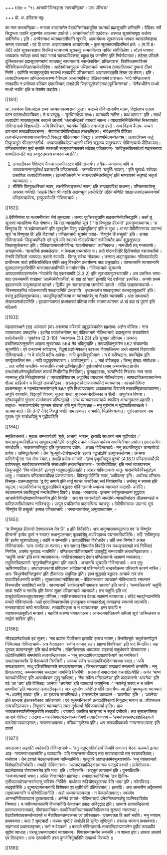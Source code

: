 +++
title = "१८ आचार्यगोविन्दकृता ‘तत्वचन्द्रिका’ - एकः परिचयः"

+++
प्रो. अ. हरिदास भट्टः

का नाम तत्वचन्द्रिका – भगवता बादरायणेन वेदार्थनिर्णायकयुक्ति 
ग्रथनार्थं ब्रह्मसूत्राणि प्रणीतानि। वैदिकाः सर्वे सिद्धान्ताः एतानि सूत्राण्येव 
अवलम्ब्य प्रवर्तन्ते। आचार्यमध्वोऽपि एतदेवाह-
तस्मात् सूत्रार्थमागृह्य कर्तव्यः सर्वनिर्णयः। इति।
अन्यैरन्यथा  व्याख्यातानीमानि  सूत्राणि,  आचार्यमध्वः  सूत्रकारस्य 
भगवतः व्यासस्यैवाज्ञया सम्यग् व्याचख्यौ। एवं हि व्यासः आज्ञापयामास 
आचार्यवर्यम् – 
कुरु सूत्रभाष्यमविलम्बितं व्रजेः ॥ (म.वि 8-46)
तदेवं सूत्रकाराज्ञया विरचितं माध्वभाष्यं सूत्रकर्तुः सम्मतमित्यत्र नास्ति 
संशीतिलेशः।  सोऽयं  भगवान्  भाष्यकारः  स्वोपज्ञं  भाष्यं  स्वयं  ‘भाष्यं 
चात्यर्थविस्तरम् बहुज्ञा एव जानन्ति’ इति निर्वर्णयामास। तदेतत् पण्डितैः 
दुर्निरूपवचनं  ब्रह्मसूत्रगणभाष्यं  व्याख्यातुं  स्वयमाचार्यः  स्वान्तेवासिनं, 
प्रथितयशसं,  विपश्चितामपश्चिमं  श्रीत्रिविक्रमपण्डिताचार्यमादिदेश। 
आदेशमेनमनुसृत्य पण्डिताचार्यः भाष्यस्य तत्वप्रदीपाख्यां दुष्करां टीकां 
निर्ममे। एवमिति स्वयमुज्जुघोष स्वग्रन्थे तत्वप्रदीपे पण्डिताचार्यः 
आज्ञाबलादकृषि लेशत एष तेषाम्। इति।
तत्वप्रदीपस्यास्य  अनितरसाधारण्यं  वैशिष्ट्यं  आचार्यगोविन्दः 
पीठिकायामेवं प्राशंसत-
‘यदि  पण्डिताचार्यः  तत्वप्रदीपं  न  प्राणेष्यत  वञ्चित  एवाभविष्यत् 
समग्रोऽपि जिज्ञासुलोकोऽनयाऽपूर्वचिन्तनया’। ‘येनैवाधीतेन माध्वो माध्वो 
भवति’ इति च तेषामेष उद्घोषः। 

[[181]]

अाचार्यस्य  प्रियतमोऽयं  ग्रन्थः  अध्ययनपरम्परायां  लुप्तः।  बन्नञ्जे 
गोविन्दाचार्येण यतयः, विद्वांसश्च एतस्य पठन पाठनार्थमयाचिषत। ते च 
प्रत्यूचुः – ‘दुरधिगमोऽयं ग्रन्थः। व्याख्यापि नास्ति। कथं पठामः?’ इति। 
तदर्थं तत्वप्रदीपं व्याख्यातुकामः बन्नञ्जे आचार्यः ‘तत्वचन्द्रिकां’ व्याख्यां 
जग्रन्थ। व्याख्यानिर्मितिनिमित्तं निरूपयन्नेव गोविन्दाचार्यः विज्ञापयति- 
अयि विपश्चितः, व्याख्येयं निहिता तत्रभवतां हस्ते। अथ विहाय कैतव-
कथनं प्रारभ्यतां तत्वप्रदीपप्रवचनम्। सेयमाचार्यगोविन्दोपज्ञा तत्वचन्द्रिका।
नोपेक्षामर्हति पीठिका
तत्वचन्द्रिकाव्याख्यात्राचार्येणादौ  विस्तृतः  पीठिकाभागः  निबद्धः। 
अवश्यमिदमध्येतव्यम्। तत्वप्रदीपस्य कर्तुः लिकुचसूरेः श्रीमदानन्दतीर्थ- 
भगवत्पादविषयेऽसाधारणीं  भक्तिं  श्रद्धाञ्च  प्रादुश्चकार  गोविन्दाचार्यः 
पीठिकायाम्।  पण्डिताचार्यस्य  मुखे  नृत्यति  सरस्वती  स्वगुरुवर्णनावसरे 
तदेवाह पठिकायाम्- 
‘कविकुलतिलकोऽयं  गद्यरचनायां  वाक्पतिराजति  यदा  स्वगुरुतमस्य 
मध्वस्य स्मरति’। 
1. तत्वप्रदीपस्य वैशिष्ट्यं नैकधा प्रत्यपीपददत्र गोविन्दाचार्यः। तत्रैकं- 
मन्त्राणाम्  अपि  च  भाष्यवचनानामपूर्वमर्थं  प्रकाशयति  पण्डिताचार्यः। 
जन्माधिकरणे  ‘चतुर्भिः  साकम्..’  इति  श्रुत्यर्थः  स्वोपज्ञः  प्रकाशितः 
तत्वप्रदीपिकायाम्।  ईक्षत्यधिकरणे  ‘न  चाशब्दत्वमितरसिद्धम्’  इति 
भाष्यवाक्यं चतुष्पदं चतुर्धा व्याख्यातम् ।
2.  श्रीरिति  विष्णुवक्षःस्थितं  रूपम्,  लक्ष्मीरित्यङ्कस्थं  रूपम्’  इति 
सम्प्रदायविदां कथनम्। पण्डिताचार्यस्तु अपरथा वर्णयति ‘अङ्कं श्रिता श्रीः 
वक्षसि लक्षणभूता लक्ष्मीरिति’ तदियं भणितिः शाखान्तरपाठसमन्वयार्थं 
पण्डिताचार्यस्य, इत्युपवर्णयति गोविन्दाचार्यः। 

[[182]]

3.दैवीमीमांसा या मध्यममीमांसा सेयं लुप्तप्राया। तस्याः पूर्वोत्तरसूत्राणि 
बादरायणेनोपनिबद्धानि। कर्ता तु सूत्राणां व्यासशिष्यः पैलः शेषश्च। किं 
तत् व्यासग्रथितं सूत्रं ? ‘ स विष्णुराह हीत्यन्ते’ इत्यनुव्याख्यानम्। ‘स 
विष्णुराह हि’ ‘तं ब्रह्मेत्याचक्षते’ इति सूत्रद्वयेन विष्णुः ब्रह्मेत्युदितम्’ इति 
च सुधा। आभ्यां दैवीमीमांसायाः उपान्त्यं सूत्रं ‘स विष्णुराह हि’ इति 
विज्ञायते।  पण्डिताचार्यः  सूत्रमेवं  पपाठ-  ‘विष्णुरेव  हि  तच्छ्रुतेः’  इति। 
अत्राह गोविन्दाचार्यः ‘लिकुचपण्डितैः एते सूत्रे यदि स्वग्रन्थे नोदाहरिष्येतां 
नावेदिष्यतैव प्रायः शुद्धसूत्रपाठः जिज्ञासुलोकस्य’ इति। 
पीठिकायामाचार्यगोविन्दः ‘पाठमीमांसायां’ उपनिबबन्ध। नानधीत्यै 
तद्  गन्तव्यमग्रे।  अत्राहाचार्यः-  ‘सत्यतीर्थः  प्रथमलेखकः,  न  केवलम् 
प्रथमश्रोता  च।  ततो  गोदावरीतीरे  द्वितीयश्रोता  पद्मनाभतीर्थः।  तेनापि 
लिखितो भाष्यपाठः तदात्वे स्यादपि। किन्तु सर्वथा नोपलब्धः। तस्मात् 
अद्याप्युपलब्धः गलितप्रायोऽपि प्राचीनतमः पाठो हृषीकेशलिखित एवेति 
खलु विस्तरेण प्रचार्यमाणः पाठः प्रचुरप्रक्षेपः। पाश्चात्यानि व्याख्यानानि 
मूलपाठाननुसारिणीति भगवत्पादभावनिर्णये न पर्याप्तानीव।
गोविन्दाचार्यः  सूत्रभाष्ये  अपपाठस्योदाहरणत्वेन-‘भेदान्नेति  चेद् 
एकस्यामपि’(3.3.2) इति सूत्रभाष्यमुपस्थापयति। अत्र प्रचलितः भाष्य-
पाठः एकस्यामपि शाखायां ‘आत्मेत्येवोपासीत’, कं ब्रह्म खं ‘ब्रह्म’ इत्यादि 
भेद दर्शनात्’ इत्यस्ति। अनयोः प्रथमं बृहदारण्यके यजुःशाखायां पठ्यते। 
द्वितीयं पुनः सामशाखायां छान्दोग्ये पठ्यते। तदिदं उपहसत्याचार्याः –
‘विस्मयावहमिदं  यदेकस्यामपि  शाखायामिति  प्रत्यज्ञायि। 
दृष्टान्तत्वेन शाखाद्वयगतं वचनद्वयमुदाहारि’ इति। 
परन्तु  इदमिहानुसन्धेयम्।  जयमुनिकृतटीकायां  वा  व्याख्यांतरेषु  वा 
नैतदेवं व्याख्यायि। अतः सम्भाव्यते लेखकप्रमादोऽयमिति। बृहदारण्यकगतं 
प्रथमवाक्यं पठित्वा तत्रैव सप्तमाध्यायगतं ॐ खं ब्रह्म खं पुराणं इति पठितव्ये 

[[183]]

महाप्राणस्थाने (ख) अल्पप्राणं (क) अशक्त्या परिवर्त्य प्रबुद्धसंस्कारेण 
ब्रह्मशब्दः अज्ञेन योजितः। नात्र व्याख्यातारः प्रमाद्यन्ति।
इदमिह पर्यालोचनीयम् यत् पीठिकाभागे गोविन्दाचार्यः ब्रह्मसूत्राणां 
संख्याविषये पर्यालोचयति। ‘युक्तेश्च (2.3-19)’ ‘स्मरणाच्च (3.1.23) 
इति सूत्रद्वयं प्रक्षिप्तम्। तस्मात् प्रचलितपाठानुसारेण आहत्य सूत्रसख्याः 
564 नैव भवितुमर्हति। तत्वप्रदीपानुसारेण 562 संख्यान्येव सूत्राणीति। 
एवं  ग्रन्थारम्भे  स्वोपज्ञान्,  विदुषां  प्रज्ञोन्मेषकान्  कांश्चन  विषयान्निरूप्य 
अन्ते सप्रश्रयं विज्ञापयति गोविन्दाचार्यः। 
‘न मे कोऽपि मठीय आवेशः। नापि कुत्रचिद्दुरभिमानः। न मे कश्चिद्रागः, 
क्कचिद्वेषः इति रागद्वेषकलिलं मनः। नापि घट्टादुपरेष्वपरागः। अपरेष्वनुरागः। 
....नाहं दोषैकदृक्। किन्तु दोषज्ञः संशोधकः। .. ततः सर्वेषां जयतीर्थ-
व्यासतीर्थ-राघवेन्द्रतीर्थप्रभृतीनां पूर्वाचार्याणां क्षमाम् अभ्यर्थ्ययत् प्राचीन 
ग्रन्थसंशोधनेनापूर्वमधिगतं तत्सर्वं निर्भीतमिह निवेदितम्। दुराग्रहग्रस्ताः, 
सत्यनिर्णये निरादराः नात्र नासां न्यस्यन्तु इति निवेद्योपरम्यते।’ 
व्याख्यावैशिष्ट्यम् 
अपूर्वमिदं व्याख्यानं गोविन्दोपज्ञम्। साम्प्रदायिकव्याख्यानेभ्यः शैल्या 
साहित्येन  च  भिद्यते  तत्वचन्द्रिका।  सरलसुन्दरवेदान्तकाव्यमिदं 
व्याख्यानम्। आचार्यगोविन्दः प्रवचनचतुरः न गहनवेदान्तसरोगाहने दक्षः? 
इति मिथ्याप्रवादस्य अपवादतया विराजते तत्वचन्द्रिकाव्याख्यानम्। लघूनि 
वाक्यानि, विद्वत्पूर्णं विवरणं, नूतनाः शब्दा: बुधजनमनोरञ्जिका च शैली। 
अपूर्वाश्च विषयाः। एतेषामपूर्वाणां गुणानां समावेशमत्र प्रतिपद्यामहे। ग्रन्थं 
व्याख्यास्यन्नाचार्यः क्कचित् अन्धानुकरणं प्रहसति। तद्यथा- ‘नारायणपदेनैव 
गुरुनाम चोवाच’ इति मूलं विवृण्वन्नाह – ननु गुरोर्नाम न गृह्णीयादित्याचक्षते 
? सत्यमाचक्षते। किं तेन? तेनेदं विरुद्धं भवति नामग्रहणम्। न भवति, 
भिन्नविषयत्वात्। गुरोरसाधारणं नाम मुखतः गुरुं सम्बोधयितुं न गृह्णीयादिति 

[[184]]

स्मृतिवचनार्थः। मुखतः सम्भाषणेऽपि ‘गुरो, आचार्य, भगवन्, इत्यादि 
साधारणं नाम गृह्णीयादेव।’ 
शब्दसाधुत्वपरिशीलनम् 
साधुशब्दप्रयोगेऽपि  दत्तदृष्टिराचार्यः  पण्डिताचार्यस्य  अपाणिनीयान् 
प्रयोगान्  छान्दसत्वेन  समर्थयति।  ‘सकरुणमभिष्टूय  इति  मूलकारस्य 
प्रयोगः। अत्राह गोविन्दाचार्यः- ननु कथमभिष्टूय? छान्दसोऽयं प्रयोगः। 
अभिष्टुत्येत्यर्थः।  तेन  ‘यु-पुवो-दीर्घश्छन्दसि’  इत्यत्र  ‘ष्टुञोऽपि’ 
इत्युपस्कर्तव्यम्। अन्यथा पाणिनेर्न्यूनता नाम दोषः स्यात्। तथाहि प्रयोगः 
भागवते –‘इत्थं पृथुमभिष्टूय पुरुषं’ (4.18.1)
पण्डिताचार्योऽपि  प्रयोगचतुरः  महावैय्याकरणश्चेति  संसाधयति 
तत्वचन्द्रिकाकारः- ‘व्यतींरवीविपत्’ इति मन्त्रं व्याख्यास्यन् लिकुचसूरिः 
‘विप परिवर्तने’ इत्यपूर्वं धातुपाठमुल्लिखति। अत्राह गोविन्दाचार्यः धातु-
पारायणिकैर्विस्मृतोऽयं धातुः। भाष्यकारः पण्डिताचार्योपज्ञं प्रकटयामास। 
विपेश्चुरादेर्लिङि  रूपम्  ‘अवीपतत्’  इति।  अर्वाञ्चः  पण्डिताः  विस्मृत-
प्रतनधातुपाठाः ‘दु वेपृ कम्पने इति धातुं पठन्तः कथञ्चित् रूपं निर्वाहयन्ति। 
अर्थस्तु न स्वरस इति स्फुटम्।
पाठपरिशोधनम्
शुद्धपाठविषये बद्धादरः गोविन्दाचार्यः यथायथं व्याख्यानं कटाक्षी-
करोति। स्वयमात्मानं क्कचिद्धन्यं मन्यतेऽस्मिन् विषये। यथाह- भगवत्पाद-
कृतानां  सर्वमूलग्रन्थानां  शुद्धपाठ  आचार्यगोविन्दोपज्ञमाविष्करणीय  इति 
नियतिः। अत एव जानन्तोऽपि जयतीर्थ-व्यासतीर्थादयः तौळवमण्डले च 
वादिराजतीर्थादयश्च नाविश्चक्रुः। प्रत्युत प्रचलितमेव पाठमाश्रित्य व्याचक्रुः। 
देवीमीमांसायाः उपान्त्यं सूत्रं ‘विष्णुरेव हि तच्छ्रुतेः’ इत्याह पण्डिताचार्यः। 
भगवानाचार्यस्तु अनुव्याख्यायाम् :-

[[185]]

‘स विष्णुराह हीत्यन्ते देवशास्त्रस्य तेन हि’ ॥ इति निर्देशति। अत्र 
अनुव्याख्यानमूलपाठ एव ‘स विष्णुरेव हीत्यन्ते’ इत्येव कुतो न स्यात्? 
तथानुपलम्भात्  मूलकोशेषु  अपरिग्रहाच्च  पद्मनाभतीर्थादिभिः।  तर्हि 
‘सविष्णुराह हि’ इत्येव सूत्रपाठोऽस्तु। तदपि न सम्भवति। तत्वप्रदीपिका 
विरोधादेेव। तर्हि कथं निर्णयः? अत्राह गोविन्दाचार्यः- ‘प्रायः सन्देह एव 
शरणम्। यत्र साक्षात् शिष्यावेव विवदेते तत्र कथङ्कारमहो वयं निर्विवादं 
निर्णयेम, अयमेव मूलपाठः नायमिति’।
पण्डिताचार्यटीकायामपि  पाठशुद्धिं  सम्भावयति  तत्वचन्द्रिकाकारः। 
‘चतुर्भिः  साकं’  इति  मन्त्रं  व्याख्यास्यन्-  नवतिसंख्याकान्  देवान् 
पण्डिताचार्यः सप्रमाणं न्यरूपयत्। तदुल्लिखितप्रमाणे ‘भृृगुश्चैवानिरुद्धश्च’ 
इति पठ्यते। अत्रारुचिं सूचयति गोविन्दाचार्यः। अत्र भृगुः ऋषिगणपाठितः। 
अष्टादशकक्षायां प्रविष्टानां सर्वदेवतानां परिगणनेऽपि चन्द्रस्यैकस्य परित्यागे 
कारणं नास्ति। अतः ‘विधुश्चैवानिरुद्धश्च’ इति टीकापाठः समुचितः इति।
इत्थं शुद्धपाठे बद्धादरः आचार्यः तत्र तत्र पाठपरिशोधनमपि करोति।
सूक्तव्याख्यानवैशिष्ट्यम् –
वैदिकमन्त्राणां  व्याख्याने  गोविन्दाचार्यः  स्मात्मानं  विस्मरतीव 
भावाविष्टो भवति। सायणाचार्यं ‘सर्वासङ्गतीनामाकरः सायणः’ इति जगर्ह। 
‘जन्माधिकरणे’  चतुर्भिः  साकं  नवतिं  च  नामभिः  इति  वैष्णवं  सूक्तं 
पण्डिताचार्यः व्याचख्यौ। तत्र चतुर्भिः इति पदं वासुदेवादिरूपचतुष्टयपरमुप
वर्णितम्।  नवतिसंख्याकाश्च  देवताः  सप्रमाणं  व्याख्याताः।  तदिदं 
महद्योगदानमिति  मन्यते  गोविन्दाचार्यः-‘अहो  एतदाविष्कारार्थमेव 
कृपाकूपारः भाष्यकारोऽमुं मन्त्रखण्डं स्वभाष्ये जग्रन्थेति। मन्त्रखण्डोऽयं 
भाष्ये नाग्रथिष्यथ, तत्वप्रदीपकृता च न व्याख्यास्यत, हन्त कदापि न  
व्यज्ञ्यास्यतापूर्वोऽयं मन्त्रार्थः। महतीयं करुणा भगवत्पादस्य।
आनन्दमयाधिकरणे अन्तिमं सूत्रं ‘अस्मिन्नस्य च तद्योगं शास्ति’ इति। 

[[186]]

जीवब्रह्मभेदावेदकं इदं सूत्रम्। ‘सह ब्रह्मणा विपश्चिता इत्यादि’ इत्यत्र भाष्यम्। 
तैत्तरीयश्रुतेः चतुर्थचरणोद्धारे निमित्तमाह गोविन्दाचार्यः- अत्र वेदपाठकाः 
‘सर्वान् कामान् सह। ब्रह्मणा विपश्चिता’ इति पादं भिन्दन्ति। सह  युगपत् 
कामानश्नुते’  इति  चार्थं  वर्णयन्ति।  तदेतन्निरासाय  भाष्यकारः  सहशब्दं 
चतुर्थचरणे योजयामास। तदेवोचितमिति समर्थयति तत्वचन्द्रिकाकारः – ‘ननु 
साम्प्रदायिकपदपाठपरित्यागे का गमनिका? सम्प्रदायपरम्परैव हि वेदाध्ययने 
निर्णयिनी।  अन्यथा  सर्वत्र  सम्प्रदायविच्छेदेनानवस्था  स्यात्।  ‘अयि 
सम्प्रदायशरण, साधु प्रशिशंसिषामस्ते सम्प्रदायशारण्यम्। किन्त्वसम्प्रदायं 
सम्प्रदायं मन्यमानो भ्रान्तोसि। ननु प्रियतत्ववाद, कथमथायमेव सम्प्रदायः 
नायमिति निरणैषीः। प्रतनानां सम्प्रदायानां वचनादित्येवैहि। अनेन ‘भाष्यं 
चात्यर्थगर्भितम्’ इति आचार्यवचनं सुष्ठु साधितम्।
‘नैषा तर्केण मतिरापनेया’ इति काठकमन्त्रे ‘आपनेया’ इति पदे ‘आ 
‘अप’ इति विच्छिद्य ‘आनेया’ ‘अपनेया’ इति व्याख्यातं जयमुनिना।’ 
‘नापनेतुं शक्या,न च तर्केण प्रापणीया’ इति व्याख्यातं तत्वप्रदीपकृता। 
अत्र सूक्ष्मांशः अवेक्षितः गोविन्दाचार्येण- आ इति पृथक्कृत्वा व्याख्यानं 
‘न+अपनेतुं  शक्या’  इति।  आ  इत्यस्य  सम्यगित्यर्थः।  समस्तपदेन 
व्याख्यानं – ‘प्रापणीया’ इति ‘। ‘अपनेया’ इति छान्दसः ईकारस्यैकारः 
अतिशयार्थः।  एवं  श्रुत्यर्थनिरूपणे  तत्वप्रदीपिकायां  निगूढान्  भावान् 
अाविश्चकार तत्वचन्द्रिककारः।
निपुणतरं व्याख्यानम्
 स्वतः दुर्गमार्था त्रैविक्रमाचार्या कृतिः। प्रायः भाष्यकारस्यशैलीमनुकरोति 
तत्वप्रदीपः। वाक्ययोः क्कचित् साङ्गत्यं न स्फुटं प्रतीयते। तत्र सुसङ्गतिमाह 
आचार्य गोविन्दः। तद्यथा – परकीयपादभेदव्यवस्थाविमर्शे तत्वप्रदीपवाक्यं 
–  ‘उभयोरप्यस्पष्टब्रह्मलिङ्गत्वे  पादभेदाभावप्रसङ्गात्।  गत्यन्तरभावाच्च। 
तन्नियमादृष्टेश्च इति। अत्र तत्वप्रदीपवाक्ये ‘गत्यन्तराभावात्’ इति वाक्यं 

[[187]]

अवतारयन् सङ्गतिं स्फोरयति गोविन्दाचार्यः – ‘ननु चतुष्ट्वनिर्वाहार्थं किमपि 
अवान्तरं भेदकं कल्प्यते इत्यत आह- गत्यन्तराभावाच्चेति’॥ व्याख्याति- 
यदि गत्यन्तरमभविष्यत् तदा मायावादभाष्ये तत् स्वयमवदिष्यत्। नचोवाच। 
तेन ज्ञायते भेदकान्तरंतस्य नाभिमतमिति। एतदुपरि आशङ्कामेवमुत्थापयति-
‘ननु  व्याख्यानतो  विशेषप्रतिपत्तिर्भवति।  तथाहि  गोविन्दानन्दः- 
‘अस्पष्टब्रह्मलिङ्गसमन्वयः पादद्वये वक्ष्यते। प्रायेणोपास्य- ब्रह्मभेदात्पाद 
योरवान्तरभेद  इति  भावः’  इति।  परिहसति-  ‘अद्भुतं  व्याख्यानं  इति। 
पुनराक्षिपति-  ‘नन्वनगतभावो  भवान्।  अस्ति  विवक्षाभेदेन  ब्रह्मभेदः। 
तथाह्यानन्दगिरीयम् ‘तत्र द्वितीय-तृतीयपादयोरवान्तरभेदस्तु सविशेष-निर्विशे-
षार्थतया रूढियोगबहुलतया वेति भावः’ इति। तदेतन्निराह-तददृष्टेरिति ॥ 
द्युभ्वाद्यायतनत्वादि विशेषवत एव तृतीयेऽपि प्रतिपादनात्’। इत्यादि।
अत्र  आचार्येण  अद्वैतभाष्यं  तद्व्याख्यानानि  च  परिशीलितानीति। 
अहो अध्ययनसम्पन्नता। न केवलमेतावतद्। स्वयमेव आनन्दगिरिव्याख्यानं 
दूषयत्याचार्यः।  अनेनेदं  ज्ञायते-  गोविन्दाचार्यः  प्रमेयनिरूपणपरेषु 
उपनिषदादिष्वेव  निष्णातः।  न  नवीनन्यायसरणिं  विजानतीति  केषाश्चन 
प्रवादः अविद्वद्वाद इति। आचार्यः तत्वचन्द्रिकायां प्रामाण्यस्वतस्त्ववादं, 
मीमांसकाभिमत-कार्यान्विताभिधानवादपरिशीलनञ्च  सुस्पष्टं  न्यरूरुपत्। 
वेदापौरुषेयत्वसमर्थनावसरे  च  नैयायिकमतमवलम्ब्य  एवं  पर्यश्चकार- 
‘प्रथमवक्ता हि कर्ता भवति। ननु भगवान् प्रथमवक्ता। कदा ? सृष्ट्यादौ। 
कस्याः सृष्टेः? सर्वाऽपि हि सृष्टिः सृष्टिपूर्वा। तस्मान्न भगवान् प्रथमवक्ता। 
सप्रागभावं प्रथमवक्तृत्त्वम्। ततो न वेदकर्ता ॥
बन्नञ्जे  गोविन्दाचार्यः  तत्वचन्द्रिकाप्रणयनेन  दुर्ज्ञेयं  तत्वप्रदीपं  सुज्ञेयं 
व्याधात्। परन्तु प्रथमपादमात्रं व्याख्यातम्। पिपासामात्रमनेन समजनि। न 
शान्ता  तृषा।  तावता  आचार्य  एव  दिवङ्गतः।  प्रायः  एतदर्थमपि  तस्य 
पुनर्जनिर्भूयादिति सम्प्रार्थ्य विरम्यते ॥ 

[[188]]
